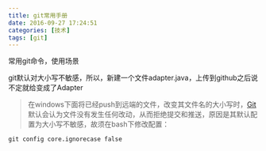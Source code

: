 ```yaml
---
title: git常用手册
date: 2016-09-27 17:24:51
categories: [技术]
tags: [git]
---
```


常用git命令，使用场景

git默认对大小写不敏感，所以，新建一个文件adapter.java，上传到github之后说不定就给变成了Adapter

> 在windows下面将已经push到远端的文件，改变其文件名的大小写时，[Git](http://lib.csdn.net/base/git)默认会认为文件没有发生任何改动，从而拒绝提交和推送，原因是其默认配置为大小写不敏感，故须在bash下修改配置：

```
git config core.ignorecase false 
```

